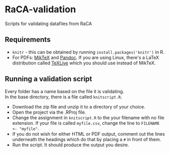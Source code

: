 RaCA-validation
===============

Scripts for validating datafiles from RaCA

## Requirements
* `knitr` - this can be obtained by running `install.packages('knitr')` in R.
* For PDFs: [MikTeX](http://miktex.org) and [Pandoc](http://johnmacfarlane.net/pandoc/). If you are using Linux, there's a LaTeX distribution called [TeXLive](http://www.tug.org/texlive/) which you should use instead of MikTeX.

## Running a validation script

Every folder has a name based on the file it is validating.   
In the base directory, there is a file called `knitscript.R`. 

* Download the zip file and unzip it to a directory of your choice.
* Open the project via the .RProj file.
* Change the assignment in `knitscript.R` to the your filename with no file extension. If your file is called `myfile.csv`, change the line to `FILENAME <- "myfile"`.
* If you do not wish for either HTML or PDF output, comment out the lines underneath the headings which do that by placing a `#` in front of them.
* Run the script. It should produce the output you desire.
